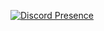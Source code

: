 [![Discord Presence](https://lanyard.cnrad.dev/api/419463672700600322/showDisplayName=true)](https://discord.com/users/419463672700600322)
